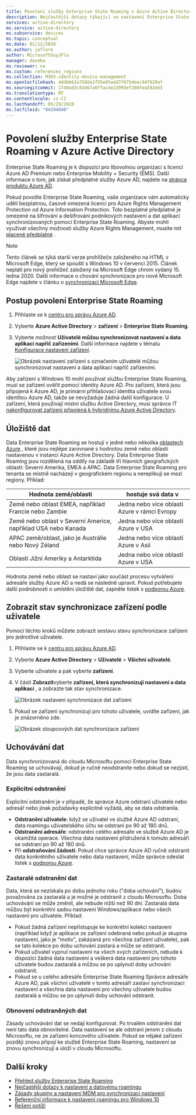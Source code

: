 ```yaml
---
title: Povolení služby Enterprise State Roaming v Azure Active Directory
description: Nejčastější dotazy týkající se nastavení Enterprise State Roaming v zařízeních s Windows.
services: active-directory
ms.service: active-directory
ms.subservice: devices
ms.topic: conceptual
ms.date: 02/12/2020
ms.author: joflore
author: MicrosoftGuyJFlo
manager: daveba
ms.reviewer: na
ms.custom: references_regions
ms.collection: M365-identity-device-management
ms.openlocfilehash: 4ddbb62a758da2f55e05add7f675deec947629af
ms.sourcegitcommit: 1f48ad3c83467a6ffac4e23093ef288fea592eb5
ms.translationtype: MT
ms.contentlocale: cs-CZ
ms.lasthandoff: 05/29/2020
ms.locfileid: "84194040"
---
```

# <a name="enable-enterprise-state-roaming-in-azure-active-directory"></a>Povolení služby Enterprise State Roaming v Azure Active Directory

Enterprise State Roaming je k dispozici pro libovolnou organizaci s licencí Azure AD Premium nebo Enterprise Mobility + Security (EMS). Další informace o tom, jak získat předplatné služby Azure AD, najdete na [stránce produktu Azure AD](https://azure.microsoft.com/services/active-directory).

Pokud povolíte Enterprise State Roaming, vaše organizace vám automaticky udělí bezplatnou, časově omezená licenci pro Azure Rights Management Protection od Azure Information Protection. Toto bezplatné předplatné je omezené na šifrování a dešifrování podnikových nastavení a dat aplikací synchronizovaných pomocí Enterprise State Roaming. Abyste mohli využívat všechny možnosti služby Azure Rights Management, musíte mít [placené předplatné](https://azure.microsoft.com/pricing/details/information-protection/) .

> [!NOTE]
> Tento článek se týká starší verze prohlížeče založeného na HTML v Microsoft Edge, který se spouští s Windows 10 v červenci 2015. Článek neplatí pro nový prohlížeč založený na Microsoft Edge chrom vydaný 15. ledna 2020. Další informace o chování synchronizace pro nové Microsoft Edge najdete v článku o [synchronizaci Microsoft Edge](/deployedge/microsoft-edge-enterprise-sync).

## <a name="to-enable-enterprise-state-roaming"></a>Postup povolení Enterprise State Roaming

1. Přihlaste se k [centru pro správu Azure AD](https://aad.portal.azure.com/).
1. Vyberte **Azure Active Directory** &gt; **zařízení** &gt; **Enterprise State Roaming**.
1. Vyberte možnost **Uživatelé můžou synchronizovat nastavení a data aplikací napříč zařízeními**. Další informace najdete v tématu [Konfigurace nastavení zařízení](/azure/active-directory/device-management-azure-portal).
  
   ![Obrázek nastavení zařízení s označením uživatelé můžou synchronizovat nastavení a data aplikací napříč zařízeními.](./media/enterprise-state-roaming-enable/device-settings.png)
  
Aby zařízení s Windows 10 mohl používat službu Enterprise State Roaming, musí se zařízení ověřit pomocí identity Azure AD. Pro zařízení, která jsou připojená k Azure AD, je primární přihlašovací identita uživatele svou identitou Azure AD, takže se nevyžaduje žádná další konfigurace. U zařízení, která používají místní službu Active Directory, musí správce IT [nakonfigurovat zařízení připojená k hybridnímu Azure Active Directory](hybrid-azuread-join-manual-steps.md). 

## <a name="data-storage"></a>Úložiště dat

Data Enterprise State Roaming se hostují v jedné nebo několika [oblastech Azure](https://azure.microsoft.com/regions/) , které jsou nejlépe zarovnané s hodnotou země nebo oblasti nastavenou v instanci Azure Active Directory. Data Enterprise State Roaming jsou rozdělená na oddíly na základě tří hlavních geografických oblastí: Severní Amerika, EMEA a APAC. Data Enterprise State Roaming pro tenanta se místně nacházejí v geografickém regionu a nereplikují se mezi regiony.  Příklad:

| Hodnota země/oblasti | hostuje svá data v |
| -------------------- | ------------------------ |
| Země nebo oblast EMEA, například Francie nebo Zambie | Jedna nebo více oblastí Azure v rámci Evropy |
| Země nebo oblast v Severní Americe, například USA nebo Kanada | Jedna nebo více oblastí Azure v USA |
| APAC země/oblast, jako je Austrálie nebo Nový Zéland | Jedna nebo více oblastí Azure v Asii |
| Oblasti Jižní Ameriky a Antarktida | Jedna nebo více oblastí Azure v USA |

Hodnota země nebo oblast se nastaví jako součást procesu vytváření adresáře služby Azure AD a nedá se následně upravit. Pokud potřebujete další podrobnosti o umístění úložiště dat, zapněte lístek s [podporou Azure](https://azure.microsoft.com/support/options/).

## <a name="view-per-user-device-sync-status"></a>Zobrazit stav synchronizace zařízení podle uživatele

Pomocí těchto kroků můžete zobrazit sestavu stavu synchronizace zařízení pro jednotlivé uživatele.

1. Přihlaste se k [centru pro správu Azure AD](https://aad.portal.azure.com/).
1. Vyberte **Azure Active Directory** &gt; **Uživatelé** &gt; **Všichni uživatelé**.
1. Vyberte uživatele a pak vyberte **zařízení**.
1. V části **Zobrazit**vyberte **zařízení, která synchronizují nastavení a data aplikací** , a zobrazte tak stav synchronizace.
  
   ![Obrázek nastavení synchronizace dat zařízení](./media/enterprise-state-roaming-enable/sync-status.png)
  
1. Pokud se zařízení synchronizují pro tohoto uživatele, uvidíte zařízení, jak je znázorněno zde.
  
   ![Obrázek sloupcových dat synchronizace zařízení](./media/enterprise-state-roaming-enable/device-status-row.png)

## <a name="data-retention"></a>Uchovávání dat

Data synchronizovaná do cloudu Microsoftu pomocí Enterprise State Roaming se uchovávají, dokud je ručně neodstraníte nebo dokud se nezjistí, že jsou data zastaralá. 

### <a name="explicit-deletion"></a>Explicitní odstranění

Explicitní odstranění je v případě, že správce Azure odstraní uživatele nebo adresář nebo jinak požadavky explicitně vyžádá, aby se data odstranila.

* **Odstranění uživatele**: když se uživatel ve službě Azure AD odstraní, data roamingu uživatelského účtu se odstraní po 90 až 180 dnů. 
* **Odstranění adresáře**: odstranění celého adresáře ve službě Azure AD je okamžitá operace. Všechna data nastavení přidružená k tomuto adresáři se odstraní po 90 až 180 dnů. 
* Při **odstraňování žádosti**: Pokud chce správce Azure AD ručně odstranit data konkrétního uživatele nebo data nastavení, může správce odeslat lístek s [podporou Azure](https://azure.microsoft.com/support/). 

### <a name="stale-data-deletion"></a>Zastaralé odstranění dat

Data, která se nezískala po dobu jednoho roku ("doba uchování"), budou považována za zastaralá a je možné je odstranit z cloudu Microsoftu. Doba uchovávání se může změnit, ale nebude nižší než 90 dní. Zastaralá data můžou být konkrétní sadou nastavení Windows/aplikace nebo všech nastavení pro uživatele. Příklad:

* Pokud žádná zařízení nepřistupuje ke konkrétní kolekci nastavení (například když je aplikace ze zařízení odebraná nebo pokud je skupina nastavení, jako je "motiv", zakázaná pro všechna zařízení uživatele), pak se tato kolekce po dobu uchování zastará a může se odstranit. 
* Pokud uživatel vypnul nastavení na všech svých zařízeních, nebude k dispozici žádná data nastavení a veškerá data nastavení pro tohoto uživatele budou zastaralá a můžou se po uplynutí doby uchování odstranit. 
* Pokud se u celého adresáře Enterprise State Roaming Správce adresáře Azure AD, pak všichni uživatelé v tomto adresáři zastaví synchronizaci nastavení a všechna data nastavení pro všechny uživatele budou zastaralá a můžou se po uplynutí doby uchování odstranit. 

### <a name="deleted-data-recovery"></a>Obnovení odstraněných dat

Zásady uchovávání dat se nedají konfigurovat. Po trvalém odstranění dat není tato data obnovitelné. Data nastavení se ale odstraní jenom z cloudu Microsoftu, ne ze zařízení koncového uživatele. Pokud se nějaké zařízení později znovu připojí ke službě Enterprise State Roaming, nastavení se znovu synchronizují a uloží v cloudu Microsoftu.

## <a name="next-steps"></a>Další kroky

* [Přehled služby Enterprise State Roaming](enterprise-state-roaming-overview.md)
* [Nejčastější dotazy k nastavení a datovému roamingu](enterprise-state-roaming-faqs.md)
* [Zásady skupiny a nastavení MDM pro synchronizaci nastavení](enterprise-state-roaming-group-policy-settings.md)
* [Referenční informace k nastavení roamingu pro Windows 10](enterprise-state-roaming-windows-settings-reference.md)
* [Řešení potíží](enterprise-state-roaming-troubleshooting.md)
